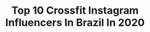 ---
title: Top 10 Crossfit Instagram Influencers In Brazil In 2020
description: >-
  Find top crossfit Instagram influencers in Brazil in 2020. Most popular hashtags: #photography #crossfit #saude #muscle.
platform: Instagram
profiles:
  - username: "paaulomooreira"
    fullname: >-
      Ｐａｕｌｏ  Ｍｏｒｅｉｒａ
    location: "Brazil"
    followers: 5560
    engagement: 2421
    commentsToLikes: 0.088594
    id: ck9hclqxplxio0j78urut1uae
    verified: false
    hashtags: "#roupamasculina, #maquiagem, #calcadestroyed, #estilodiferente"
  - username: "sufontes"
    fullname: >-
      💕 Su 💕
    location: "Brazil"
    followers: 28307
    engagement: 843
    commentsToLikes: 0.065184
    id: ck14i1ox8d84m0i19ztlsj9ap
    verified: false
    hashtags: "#instagramanet, #carnaval, #dress, #crossfitters"
  - username: "matheusfromao"
    fullname: >-
      Matheus Romão Ⓜ️
    location: "Brazil"
    followers: 21339
    engagement: 573
    commentsToLikes: 0.287629
    id: ck9wec1i0jmbf0j78myd7i3j2
    verified: false
    hashtags: "#vans, #style, #carros, #saocarloscity"
  - username: "prof_patriciavales"
    fullname: >-
      VALES🔥
    location: "Brazil"
    followers: 15413
    engagement: 561
    commentsToLikes: 0.136797
    id: ck6uf82e0vgps0j714b6dqsup
    verified: false
    hashtags: "#saudaden, #quarentinesday, #vittar, #vemsorteio"
  - username: "emersonskill"
    fullname: >-
      Emerson Skill Pereira
    location: "Brazil"
    followers: 30783
    engagement: 950
    commentsToLikes: 0.023182
    id: ckap3smdi4dxj0i78rg7mahai
    verified: false
    hashtags: "#mscfantasia, #bbc2020, #crossfitgames, #teamsiri"
  - username: "renatappimentel"
    fullname: >-
      Renata Pimentel
    location: "Brazil"
    followers: 62322
    engagement: 262
    commentsToLikes: 0.197846
    id: ck14k9acwoe660i19p3hhpuys
    verified: false
    hashtags: "#fit, #crossfitgames, #fitaid, #crossfiter"
  - username: "oficialnaan"
    fullname: >-
      NAAN
    location: "Brazil"
    followers: 25436
    engagement: 505
    commentsToLikes: 0.044071
    id: ck6tn0xbr8wyj0j71iftt7ybg
    verified: false
    hashtags: "#sarahfaz26, #tbt"
  - username: "diegocoelhomake"
    fullname: >-
      DIÊGO COELHO - MUA
    location: "Brazil"
    followers: 28528
    engagement: 202
    commentsToLikes: 0.127016
    id: ckaorprqcoa840i78owwybqcx
    verified: false
    hashtags: "#makeup, #tbt, #cadeiradodi"
  - username: "victorhud"
    fullname: >-
      Victor Hudson
    location: "Brazil"
    followers: 36546
    engagement: 186
    commentsToLikes: 0.086299
    id: ckap4te2g8sii0i78n3r05mmk
    verified: false
    hashtags: "#saude, #revistacf, #reebokbrasil, #muscle"
  - username: "vicctoriasouz"
    fullname: >-
      Victória Souza
    location: "Brazil"
    followers: 2434
    engagement: 2384
    commentsToLikes: 0.062038
    id: ck8t1b7zxv3mn0j78ld5pfhrb
    verified: false
    hashtags: "#jobpraia, #museus, #belezanatural, #antiguidade"
---